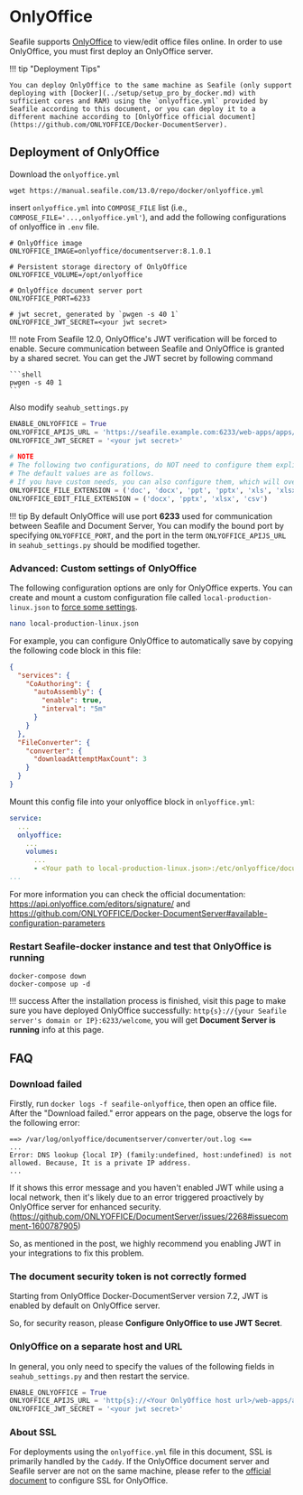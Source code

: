 # OnlyOffice

Seafile supports [OnlyOffice](https://www.onlyoffice.com/) to view/edit office files online. In order to use OnlyOffice, you must first deploy an OnlyOffice server. 

!!! tip "Deployment Tips"

    You can deploy OnlyOffice to the same machine as Seafile (only support deploying with [Docker](../setup/setup_pro_by_docker.md) with sufficient cores and RAM) using the `onlyoffice.yml` provided by Seafile according to this document, or you can deploy it to a different machine according to [OnlyOffice official document](https://github.com/ONLYOFFICE/Docker-DocumentServer).

## Deployment of OnlyOffice

Download the `onlyoffice.yml`

```shell
wget https://manual.seafile.com/13.0/repo/docker/onlyoffice.yml
```

insert `onlyoffice.yml` into `COMPOSE_FILE` list (i.e., `COMPOSE_FILE='...,onlyoffice.yml'`), and add the following configurations of onlyoffice in `.env` file.

```shell
# OnlyOffice image
ONLYOFFICE_IMAGE=onlyoffice/documentserver:8.1.0.1

# Persistent storage directory of OnlyOffice
ONLYOFFICE_VOLUME=/opt/onlyoffice

# OnlyOffice document server port
ONLYOFFICE_PORT=6233

# jwt secret, generated by `pwgen -s 40 1` 
ONLYOFFICE_JWT_SECRET=<your jwt secret>
```

!!! note
    From Seafile 12.0, OnlyOffice's JWT verification will be forced to enable. Secure communication between Seafile and OnlyOffice is granted by a shared secret. You can get the JWT secret by following command

    ```shell
    pwgen -s 40 1
    ```

Also modify `seahub_settings.py`

```py
ENABLE_ONLYOFFICE = True
ONLYOFFICE_APIJS_URL = 'https://seafile.example.com:6233/web-apps/apps/api/documents/api.js'
ONLYOFFICE_JWT_SECRET = '<your jwt secret>'

# NOTE
# The following two configurations, do NOT need to configure them explicitly.
# The default values are as follows.
# If you have custom needs, you can also configure them, which will override the default values.
ONLYOFFICE_FILE_EXTENSION = ('doc', 'docx', 'ppt', 'pptx', 'xls', 'xlsx', 'odt', 'fodt', 'odp', 'fodp', 'ods', 'fods', 'csv', 'ppsx', 'pps', 'csv')
ONLYOFFICE_EDIT_FILE_EXTENSION = ('docx', 'pptx', 'xlsx', 'csv')
```

!!! tip
    By default OnlyOffice will use port **6233** used for communication between Seafile and Document Server, You can modify the bound port by specifying `ONLYOFFICE_PORT`, and the port in the term `ONLYOFFICE_APIJS_URL` in `seahub_settings.py` should be modified together.

### Advanced: Custom settings of OnlyOffice

The following configuration options are only for OnlyOffice experts. You can create and mount a custom configuration file called `local-production-linux.json` to [force some settings](https://helpcenter.onlyoffice.com/installation/docs-developer-configuring.aspx).

```sh
nano local-production-linux.json
```

For example, you can configure OnlyOffice to automatically save by copying the following code block in this file:

```json
{
  "services": {
    "CoAuthoring": {
      "autoAssembly": {
        "enable": true,
        "interval": "5m"
      }
    }
  },
  "FileConverter": {
    "converter": {
      "downloadAttemptMaxCount": 3
    }
  }
}
```

Mount this config file into your onlyoffice block in `onlyoffice.yml`:

```yml
service:
  ...
  onlyoffice:
    ...
    volumes:
      ...
      - <Your path to local-production-linux.json>:/etc/onlyoffice/documentserver/local-production-linux.json
...
```

For more information you can check the official documentation: <https://api.onlyoffice.com/editors/signature/> and <https://github.com/ONLYOFFICE/Docker-DocumentServer#available-configuration-parameters>

### Restart Seafile-docker instance and test that OnlyOffice is running

```shell
docker-compose down
docker-compose up -d
```

!!! success
    After the installation process is finished, visit this page to make sure you have deployed OnlyOffice successfully: `http{s}://{your Seafile server's domain or IP}:6233/welcome`, you will get **Document Server is running** info at this page.

## FAQ

### Download failed

Firstly, run `docker logs -f seafile-onlyoffice`, then open an office file. After the "Download failed." error appears on the page, observe the logs for the following error:

```
==> /var/log/onlyoffice/documentserver/converter/out.log <==
...
Error: DNS lookup {local IP} (family:undefined, host:undefined) is not allowed. Because, It is a private IP address.
...
```

If it shows this error message and you haven't enabled JWT while using a local network, then it's likely due to an error triggered proactively by OnlyOffice server for enhanced security. (https://github.com/ONLYOFFICE/DocumentServer/issues/2268#issuecomment-1600787905)

So, as mentioned in the post, we highly recommend you enabling JWT in your integrations to fix this problem.

### The document security token is not correctly formed

Starting from OnlyOffice Docker-DocumentServer version 7.2, JWT is enabled by default on OnlyOffice server.

So, for security reason, please **Configure OnlyOffice to use JWT Secret**.

### OnlyOffice on a separate host and URL

In general, you only need to specify the values ​​of the following fields in `seahub_settings.py` and then restart the service.

```py
ENABLE_ONLYOFFICE = True
ONLYOFFICE_APIJS_URL = 'http{s}://<Your OnlyOffice host url>/web-apps/apps/api/documents/api.js'
ONLYOFFICE_JWT_SECRET = '<your jwt secret>'
```

### About SSL

For deployments using the `onlyoffice.yml` file in this document, SSL is primarily handled by the `Caddy`. If the OnlyOffice document server and Seafile server are not on the same machine, please refer to the [official document](https://github.com/ONLYOFFICE/Docker-DocumentServer) to configure SSL for OnlyOffice.
